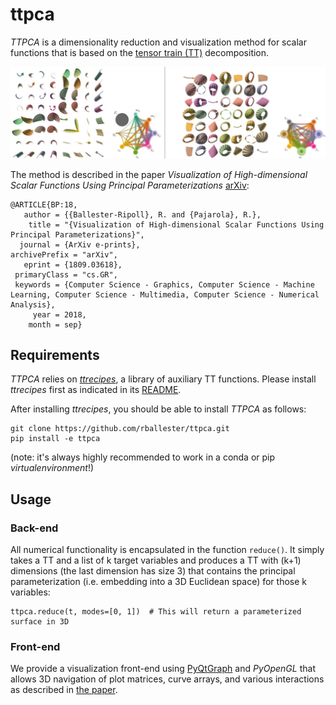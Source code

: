 # ttpca

*TTPCA* is a dimensionality reduction and visualization method for scalar functions that is based on the [tensor train (TT)](https://dl.acm.org/citation.cfm?id=2079149) decomposition.

<img src="https://github.com/rballester/ttpca/raw/master/images/hyperslices.jpg" width="800" title="Plot matrix">

The method is described in the paper *Visualization of High-dimensional Scalar Functions Using Principal Parameterizations* [arXiv](https://arxiv.org/abs/1809.03618):

```
@ARTICLE{BP:18,
   author = {{Ballester-Ripoll}, R. and {Pajarola}, R.},
    title = "{Visualization of High-dimensional Scalar Functions Using Principal Parameterizations}",
  journal = {ArXiv e-prints},
archivePrefix = "arXiv",
   eprint = {1809.03618},
 primaryClass = "cs.GR",
 keywords = {Computer Science - Graphics, Computer Science - Machine Learning, Computer Science - Multimedia, Computer Science - Numerical Analysis},
     year = 2018,
    month = sep}
```

## Requirements

*TTPCA* relies on [*ttrecipes*](https://github.com/rballester/ttrecipes/), a library of auxiliary TT functions. Please install *ttrecipes* first as indicated in its [README](https://github.com/rballester/ttrecipes#installation).

After installing *ttrecipes*, you should be able to install *TTPCA* as follows:

```
git clone https://github.com/rballester/ttpca.git
pip install -e ttpca
```

(note: it's always highly recommended to work in a conda or pip *virtualenvironment*!)

## Usage

### Back-end

All numerical functionality is encapsulated in the function `reduce()`. It simply takes a TT and a list of k target variables and produces a TT with (k+1) dimensions (the last dimension has size 3) that contains the principal parameterization (i.e. embedding into a 3D Euclidean space) for those k variables:

```
ttpca.reduce(t, modes=[0, 1])  # This will return a parameterized surface in 3D
```

### Front-end

We provide a visualization front-end using [PyQtGraph](http://pyqtgraph.org/) and *PyOpenGL* that allows 3D navigation of plot matrices, curve arrays, and various interactions as described in [the paper](https://arxiv.org/abs/1809.03618).